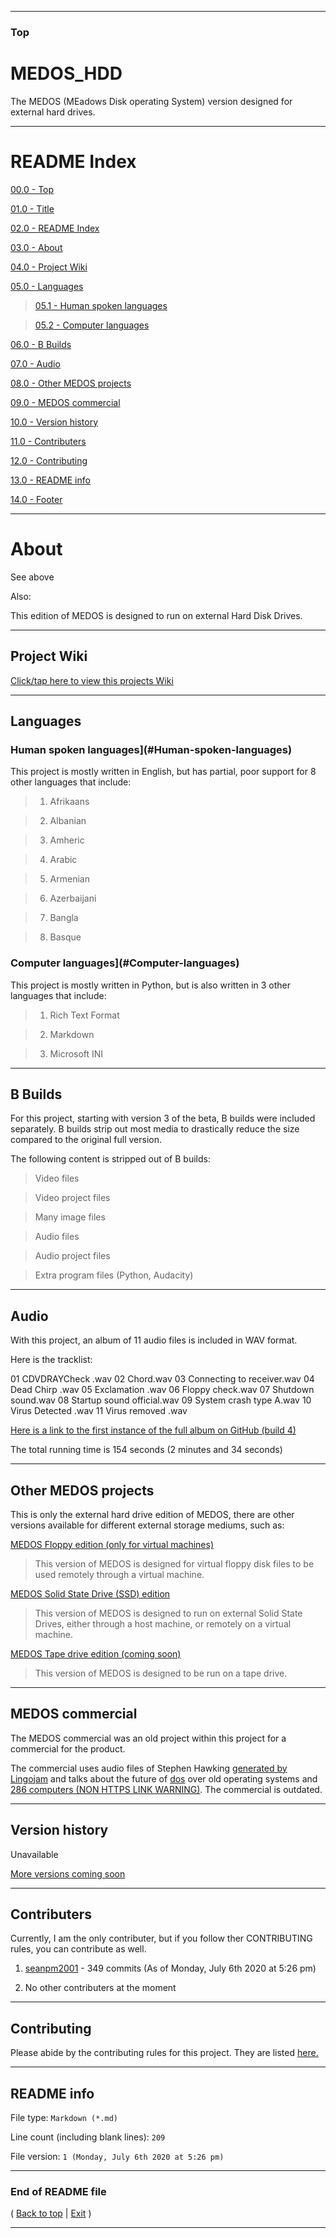 

***

### Top

# MEDOS_HDD
The MEDOS (MEadows Disk operating System) version designed for external hard drives. 

***

# README Index

[00.0 - Top](#Top)

[01.0 - Title](#MEDOS_HDD)

[02.0 - README Index](#README-Index)

[03.0 - About](#About)

[04.0 - Project Wiki](#Project-Wiki)

[05.0 - Languages](#Languages)

> [05.1 - Human spoken languages](#Human-spoken-languages)

> [05.2 - Computer languages](#Computer-languages)

[06.0 - B Builds](#B-Builds)

[07.0 - Audio](#Audio)

[08.0 - Other MEDOS projects](#Other-MEDOS-projects)

[09.0 - MEDOS commercial](#MEDOS-commercial)

[10.0 - Version history](#Version-history)

[11.0 - Contributers](#Contributers)

[12.0 - Contributing](#Contributing)

[13.0 - README info](#README-info)

[14.0 - Footer](#End-of-README-file)

***

# About

See above

Also:

This edition of MEDOS is designed to run on external Hard Disk Drives.

***

## Project Wiki

[Click/tap here to view this projects Wiki](https://github.com/seanpm2001/MEDOS_HDD/Wiki/)

***

## Languages

### Human spoken languages](#Human-spoken-languages)

This project is mostly written in English, but has partial, poor support for 8 other languages that include:

> 1. Afrikaans

> 2. Albanian

> 3. Amheric

> 4. Arabic

> 5. Armenian

> 6. Azerbaijani

> 7. Bangla

> 8. Basque

### Computer languages](#Computer-languages)

This project is mostly written in Python, but is also written in 3 other languages that include:

> 1. Rich Text Format

> 2. Markdown

> 3. Microsoft INI

***

## B Builds

For this project, starting with version 3 of the beta, B builds were included separately. B builds strip out most media to drastically reduce the size compared to the original full version.

The following content is stripped out of B builds:

> Video files

> Video project files

> Many image files

> Audio files

> Audio project files

> Extra program files (Python, Audacity)

***

## Audio

With this project, an album of 11 audio files is included in WAV format.

Here is the tracklist:

01 CDVDRAYCheck .wav
02 Chord.wav
03 Connecting to receiver.wav
04 Dead Chirp .wav
05 Exclamation .wav
06 Floppy check.wav
07 Shutdown sound.wav
08 Startup sound official.wav
09 System crash type A.wav
10 Virus Detected .wav
11 Virus removed .wav

[Here is a link to the first instance of the full album on GitHub (build 4)](https://github.com/seanpm2001/MEDOS_HDD/tree/master/MEDOS%20HDD%20Beta/Build%204/7%20Audio/MEDOS%20System%20Beta%201%20Complete%20Album/)

The total running time is 154 seconds (2 minutes and 34 seconds)

***

## Other MEDOS projects

This is only the external hard drive edition of MEDOS, there are other versions available for different external storage mediums, such as:

[MEDOS Floppy edition (only for virtual machines)](https://github.com/seanpm2001/MEDOS_Floppy/)

> This version of MEDOS is designed for virtual floppy disk files to be used remotely through a virtual machine.

[MEDOS Solid State Drive (SSD) edition](https://github.com/seanpm2001/MEDOS_SSD/)

> This version of MEDOS is designed to run on external Solid State Drives, either through a host machine, or remotely on a virtual machine.

[MEDOS Tape drive edition (coming soon)](127.0.0.1)

> This version of MEDOS is designed to be run on a tape drive.

***

## MEDOS commercial

The MEDOS commercial was an old project within this project for a commercial for the product.

The commercial uses audio files of Stephen Hawking [generated by Lingojam](https://lingojam.com/StephenHawkingVoiceGenerator) and talks about the future of [dos](https://en.wikipedia.org/wiki/DOS) over old operating systems and [286 computers (NON HTTPS LINK WARNING)](http://www.computinghistory.org.uk/userdata/images/large/56/32/product-75632.jpg). The commercial is outdated.

***

## Version history

Unavailable

[More versions coming soon](https://www.example.com/)

***

## Contributers

Currently, I am the only contributer, but if you follow ther CONTRIBUTING rules, you can contribute as well.

1. [seanpm2001](https://github.com/seanpm2001/) - 349 commits (As of Monday, July 6th 2020 at 5:26 pm)

2. No other contributers at the moment

***

## Contributing

Please abide by the contributing rules for this project. They are listed [here.](https://github.com/seanpm2001/MEDOS_HDD/blob/master/CONTRIBUTING.md)

***

## README info

File type: `Markdown (*.md)`

Line count (including blank lines): `209`

File version: `1 (Monday, July 6th 2020 at 5:26 pm)`

***

### End of README file

( [Back to top](#Top) | [Exit](https://github.com) )

***
